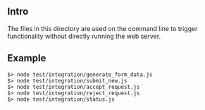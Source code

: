 ## Intro

The files in this directory are used on the command line to trigger functionality without
directly running the web server.

## Example

```
$> node test/integration/generate_form_data.js
$> node test/integration/submit_new.js
$> node test/integration/accept_request.js
$> node test/integration/reject_request.js
$> node test/integration/status.js

```
